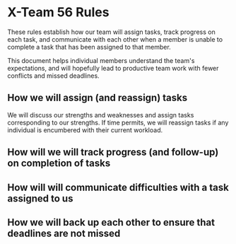 # X-Team 56 Rules

These rules establish how our team will assign tasks,
track progress on each task, and communicate with each other 
when a member is unable to complete a task that has been assigned to that member.

This document helps individual members understand the team's expectations,
and will hopefully lead to productive team work with fewer conflicts
and missed deadlines.

## How we will assign (and reassign) tasks

We will discuss our strengths and weaknesses and assign tasks corresponding to our strengths. 
If time permits, we will reassign tasks if any individual is encumbered with their current workload.


## How will we will track progress (and follow-up) on completion of tasks



## How will will communicate difficulties with a task assigned to us



## How we will back up each other to ensure that deadlines are not missed





